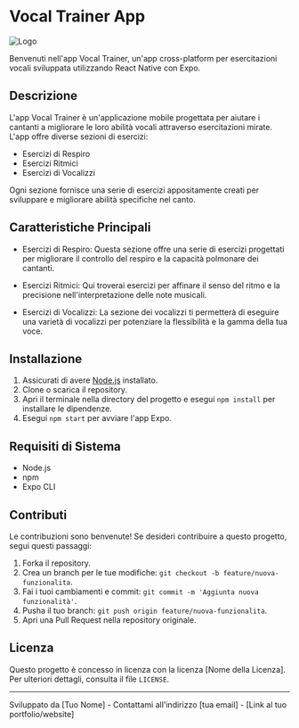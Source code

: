 # Vocal Trainer App

![Logo](link_al_tuo_logo.png)

Benvenuti nell'app Vocal Trainer, un'app cross-platform per esercitazioni vocali sviluppata utilizzando React Native con Expo.

## Descrizione

L'app Vocal Trainer è un'applicazione mobile progettata per aiutare i cantanti a migliorare le loro abilità vocali attraverso esercitazioni mirate. L'app offre diverse sezioni di esercizi:

- Esercizi di Respiro
- Esercizi Ritmici
- Esercizi di Vocalizzi

Ogni sezione fornisce una serie di esercizi appositamente creati per sviluppare e migliorare abilità specifiche nel canto.

## Caratteristiche Principali

- Esercizi di Respiro: Questa sezione offre una serie di esercizi progettati per migliorare il controllo del respiro e la capacità polmonare dei cantanti.

- Esercizi Ritmici: Qui troverai esercizi per affinare il senso del ritmo e la precisione nell'interpretazione delle note musicali.

- Esercizi di Vocalizzi: La sezione dei vocalizzi ti permetterà di eseguire una varietà di vocalizzi per potenziare la flessibilità e la gamma della tua voce.

## Installazione

1. Assicurati di avere [Node.js](https://nodejs.org/) installato.
2. Clone o scarica il repository.
3. Apri il terminale nella directory del progetto e esegui `npm install` per installare le dipendenze.
4. Esegui `npm start` per avviare l'app Expo.

## Requisiti di Sistema

- Node.js
- npm
- Expo CLI

## Contributi

Le contribuzioni sono benvenute! Se desideri contribuire a questo progetto, segui questi passaggi:

1. Forka il repository.
2. Crea un branch per le tue modifiche: `git checkout -b feature/nuova-funzionalita`.
3. Fai i tuoi cambiamenti e commit: `git commit -m 'Aggiunta nuova funzionalità'`.
4. Pusha il tuo branch: `git push origin feature/nuova-funzionalita`.
5. Apri una Pull Request nella repository originale.

## Licenza

Questo progetto è concesso in licenza con la licenza [Nome della Licenza]. Per ulteriori dettagli, consulta il file `LICENSE`.

---

Sviluppato da [Tuo Nome] - Contattami all'indirizzo [tua email] - [Link al tuo portfolio/website]
